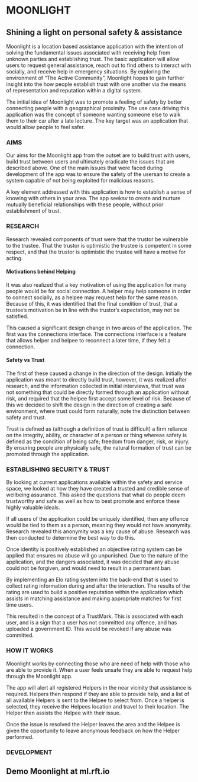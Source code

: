 # MOONLIGHT

## Shining a light on personal safety & assistance
Moonlight is a location based assistance application with the intention of solving the fundamental issues associated with receiving help from unknown parties and establishing trust. The basic application will allow users to request general assistance, reach out to find others to interact with socially, and receive help in emergency situations. By exploring the environment of “The Active Community”, Moonlight hopes to gain further insight into the how people establish trust with one another via the means of representation and reputation within a digital system.

The initial idea of Moonlight was to promote a feeling of safety by better connecting people with a geographical proximity. The use case driving this application was the concept of someone wanting someone else to walk them to their car after a late lecture. The key target was an application that would allow people to feel safer.

### AIMS
Our aims for the Moonlight app from the outset are to build trust with users, build trust between users and ultimately eradicate the issues that are described above. One of the main issues that were faced during development of the app was to ensure the safety of the usersan to create a system capable of not being exploited for malicious reasons.

A key element addressed with this application is how to establish a sense of knowing with others in your area. The app seeksv to create and nurture mutually beneficial relationships with these people, without prior establishment of trust.

### RESEARCH
Research revealed components of trust were that the trustor be vulnerable to the trustee. That the trustor is optimistic the trustee is competent in some respect, and that the trustor is optimistic the trustee will have a motive for acting. 

#### Motivations behind Helping
It was also realized that a key motivation of using the application for many people would be for social connection. A helper may help someone in order to connect socially, as a helpee may request help for the same reason. Because of this, it was identified that the final condition of trust, that a trustee’s motivation be in line with the trustor’s expectation, may not be satisfied.

This caused a significant design change in two areas of the application. The first was the connections interface. The connections interface is a feature that allows helper and helpee to reconnect a later time, if they felt a connection.

#### Safety vs Trust
The first of these caused a change in the direction of the design. Initially the application was meant to directly build trust, however, it was realized after research, and the information collected in initial interviews, that trust was not something that could be directly formed through an application without risk, and required that the helpee first accept some level of risk. Because of this we decided to shift the design in the direction of creating a safe environment, where trust could form naturally, note the distinction between safety and trust.

Trust is defined as (although a definition of trust is difficult) a firm reliance on the integrity, ability, or character of a person or thing whereas safety is defined as the condition of being safe; freedom from danger, risk, or injury. By ensuring people are physically safe, the natural formation of trust can be promoted through the application.

### ESTABLISHING SECURITY & TRUST
By looking at current applications available within the safety and service space, we looked at how they have created a trusted and credible sense of wellbeing assurance. This asked the questions that what do people deem trustworthy and safe as well as how to best promote and enforce these highly valuable ideals.

If all users of the application could be uniquely identified, then any offence would be tied to them as a person, meaning they would not have anonymity. Research revealed this anonymity was a key cause of abuse. Research was then conducted to determine the best way to do this.

Once identity is positively established an objective rating system can be applied that ensures no abuse will go unpunished. Due to the nature of the application, and the dangers associated, it was decided that any abuse could not be forgiven, and would need to result in a permanent ban.

By implementing an Elo rating system into the back-end that is used to collect rating information during and after the interaction. The results of the rating are used to build a positive reputation within the application which assists in matching assistance and making appropriate matches for first time users.

This resulted in the concept of a TrustMark. This is associated with each user, and is a sign that a user has not committed any offence, and has uploaded a government ID. This would be revoked if any abuse was committed.

### HOW IT WORKS
Moonlight works by connecting those who are need of help with those who are able to provide it. When a user feels unsafe they are able to request help through the Moonlight app. 

The app will alert all registered Helpers in the near vicinity that assistance is required. Helpers then respond if they are able to provide help, and a list of all available Helpers is sent to the Helpee to select from. Once a helper is selected, they receive the Helpees location and travel to their location. The Helper then assists the Helpee with their issue. 

Once the issue is resolved the Helper leaves the area and the Helpee is given the opportunity to leave anonymous feedback on how the Helper performed.

### DEVELOPMENT


## Demo Moonlight at ml.rft.io
